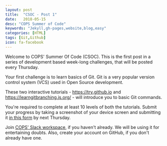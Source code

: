```yaml
---
layout: post
title:  "CSOC - Post 1"
date:   2018-05-15
desc: "COPS Summer of Code"
keywords: "Jekyll,gh-pages,website,blog,easy"
categories: [HTML]
tags: [Git,Github]
icon: fa-facebook
---
```


Welcome to COPS' Summer Of Code (CSOC). This is the first post in a series of development based week-long challenges, that will be posted every Thursday.

Your first challenge is to learn basics of Git. Git is a very popular version control system (VCS) used in Open Source development.

These two interactive tutorials - https://try.github.io and https://learngitbranching.js.org/ - will introduce you to basic Git commands.

You're required to complete at least 10 levels of both the tutorials. Submit your progress by taking a screenshot of your device screen and submitting it [in this form](https://goo.gl/32KPFh) by next Thursday.

Join [COPS' Slack workspace](cops-iitbhu.slack.com), if you haven't already. We will be using it for entertaining doubts. Also, create your account on GitHub, if you don't already have one.
